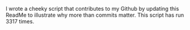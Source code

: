 I wrote a cheeky script that contributes to my Github by updating this ReadMe to illustrate why more than commits matter. This script has run 3317 times.